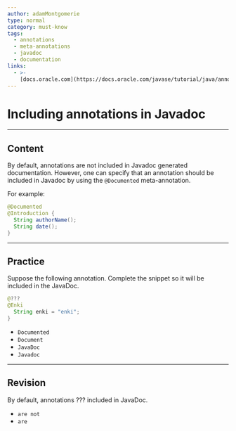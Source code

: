 ```yaml
---
author: adamMontgomerie
type: normal
category: must-know
tags:
  - annotations
  - meta-annotations
  - javadoc
  - documentation
links:
  - >-
    [docs.oracle.com](https://docs.oracle.com/javase/tutorial/java/annotations/predefined.html){website}
---
```


# Including annotations in Javadoc


---

## Content

By default, annotations are not included in Javadoc generated documentation. However, one can specify that an annotation should be included in Javadoc by using the `@Documented` meta-annotation.

For example:

```java
@Documented
@Introduction {
  String authorName();
  String date();
}
```


---

## Practice

Suppose the following annotation. Complete the snippet so it will be included in the JavaDoc.

```java
@???
@Enki
  String enki = "enki";
}
```

* `Documented` 
* `Document` 
* `JavaDoc` 
* `Javadoc`


---

## Revision

By default, annotations ??? included in JavaDoc.

* `are not` 
* `are`
